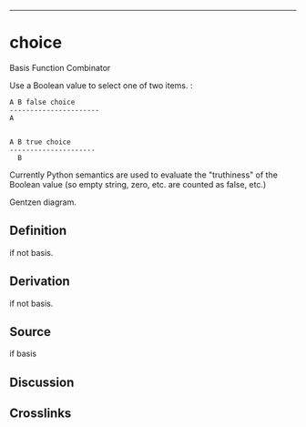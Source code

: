 ------------------------------------------------------------------------

# choice

Basis Function Combinator

Use a Boolean value to select one of two items. :

    A B false choice
    ----------------------
    A


    A B true choice
    ---------------------
      B

Currently Python semantics are used to evaluate the \"truthiness\" of
the Boolean value (so empty string, zero, etc. are counted as false,
etc.)

Gentzen diagram.

## Definition

if not basis.

## Derivation

if not basis.

## Source

if basis

## Discussion

## Crosslinks
